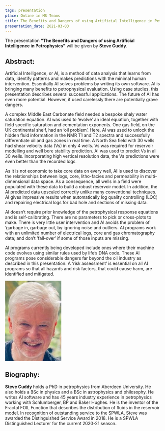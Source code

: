```yaml
---
tags: presentation 
place: Online in MS Teams
title: The Benefits and Dangers of using Artificial Intelligence in Petrophysics (Steve Cuddy)
presentation_date: 2021-03-03
---
```

The presentation **"The Benefits and Dangers of using Artificial Intelligence in Petrophysics"** will be given by **Steve Cuddy**.
 
## Abstract:

Artificial Intelligence, or AI, is a method of data analysis that learns from data, identify patterns and makes predictions with the minimal human intervention. Essentially AI solves problems by writing its own software. AI is bringing many benefits to petrophysical evaluation. Using case studies, this presentation describes several successful applications. The future of AI has even more potential. However, if used carelessly there are potentially grave dangers. 

A complex Middle East Carbonate field needed a bespoke shaly water saturation equation. AI was used to ‘evolve’ an ideal equation, together with field specific saturation and cementation exponents. One gas field, on the UK continental shelf, had an ‘oil problem’. Here, AI was used to unlock the hidden fluid information in the NMR T1 and T2 spectra and successfully differentiate oil and gas zones in real time. A North Sea field with 30 wells had shear velocity data (Vs) in only 4 wells. Vs was required for reservoir modelling and well bore stability prediction. AI was used to predict Vs in all 30 wells. Incorporating high vertical resolution data, the Vs predictions were even better than the recorded logs.

As it is not economic to take core data on every well, AI is used to discover the relationships between logs, core, litho-facies and permeability in multi-dimensional data space. As a consequence, all wells in a field were populated with these data to build a robust reservoir model. In addition, the AI predicted data upscaled correctly unlike many conventional techniques. AI gives impressive results when automatically log quality controlling (LQC) and repairing electrical logs for bad hole and sections of missing data. 

AI doesn’t require prior knowledge of the petrophysical response equations and is self-calibrating. There are no parameters to pick or cross-plots to make. There is very little user intervention and AI avoids the problem of ‘garbage in, garbage out, by ignoring noise and outliers. AI programs work with an unlimited number of electrical logs, core and gas chromatography data; and don’t ‘fall-over’ if some of those inputs are missing. 

AI programs currently being developed include ones where their machine code evolves using similar rules used by life’s DNA code. These AI programs pose considerable dangers far beyond the oil industry as described in this presentation. A ‘risk assessment’ is essential on all AI programs so that all hazards and risk factors, that could cause harm, are identified and mitigated.
 


 <div class="card">
  <div class="card__image">
    <img class="image" src="/assets/archive/Cuddy.jpg" alt="Steve Cuddy"/>
  </div>
</div>

## Biography:
 
**Steve Cuddy** holds a PhD in petrophysics from Aberdeen University. He also holds a BSc in physics and a BSc in astrophysics and philosophy. He writes AI software and has 45 years industry experience in petrophysics working with Schlumberger, BP and Baker Hughes. He is the inventor of the Fractal FOIL Function that describes the distribution of fluids in the reservoir model. In recognition of outstanding service to the SPWLA, Steve was awarded the Distinguished Service Award in 2018. He is a SPWLA Distinguished Lecturer for the current 2020-21 season. 

